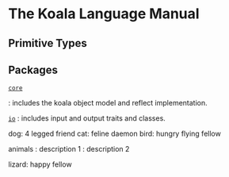 # The Koala Language Manual

## Primitive Types

## Packages

[`core`](./core.md)

: includes the koala object model and reflect implementation.

[`io`](./io.md)
: includes input and output traits and classes.

dog: 4 legged friend
cat: feline daemon
bird: hungry flying fellow

animals
: description 1
: description 2

lizard: happy fellow
